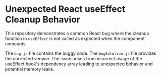 # Unexpected React useEffect Cleanup Behavior

This repository demonstrates a common React bug where the cleanup function in `useEffect` is not called as expected when the component unmounts.

The `bug.js` file contains the buggy code.  The `bugSolution.js` file provides the corrected version. The issue arises from incorrect usage of the useEffect hook's dependency array leading to unexpected behavior and potential memory leaks.